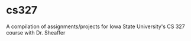# cs327
A compilation of assignments/projects for Iowa State University's CS 327 course with Dr. Sheaffer
